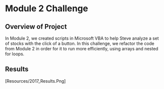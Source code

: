 # Module 2 Challenge
 
## Overview of Project

In Module 2, we created scripts in Microsoft VBA to help Steve analyze a set of stocks with the click of a button. In this challenge, we refactor the code from Module 2 in order for it to run more efficiently, using arrays and nested for loops.

## Results

[Resources/2017_Results.Png]
